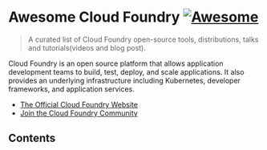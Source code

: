 # Awesome Cloud Foundry [![Awesome](https://awesome.re/badge.svg)](https://github.com/sindresorhus/awesome)

> A curated list of Cloud Foundry open-source tools, distributions, talks and tutorials(videos and blog post).

Cloud Foundry is an open source platform that allows application development teams to build, test, deploy, and scale applications. It also provides an underlying infrastructure including Kubernetes, developer frameworks, and application services.


- [The Official Cloud Foundry Website](https://cloudfoundry.org)
- [Join the Cloud Foundry Community](https://slack.cloudfoundry.org)


## Contents
